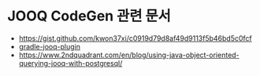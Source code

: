 

# JOOQ CodeGen 관련 문서
- https://gist.github.com/kwon37xi/c0919d79d8af49d9113f5b46bd5c0fcf
- [gradle-jooq-plugin](https://github.com/etiennestuder/gradle-jooq-plugin)
- https://www.2ndquadrant.com/en/blog/using-java-object-oriented-querying-jooq-with-postgresql/
